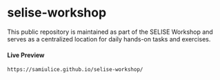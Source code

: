 # selise-workshop
This public repository is maintained as part of the SELISE Workshop and serves as a centralized location for daily hands-on tasks and exercises.

#### Live Preview
 ```
 https://samiulice.github.io/selise-workshop/
 ```